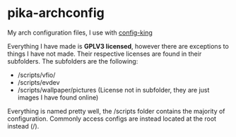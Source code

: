 # pika-archconfig
My arch configuration files, I use with [config-king](https://github.com/kingdomkind/config-king)

Everything I have made is **GPLV3 licensed**, however there are exceptions to things I have not made. Their respective licenses are found in their subfolders.
The subfolders are the following:
- /scripts/vfio/
- /scripts/evdev
- /scripts/wallpaper/pictures (License not in subfolder, they are just images I have found online)

Everything is named pretty well, the /scripts folder contains the majority of configuration. Commonly access configs are instead located at the root instead (/).
